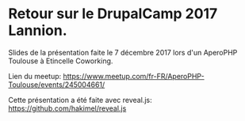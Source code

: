 #  Retour sur le DrupalCamp 2017 Lannion.

Slides de la présentation faite le 7 décembre 2017 lors d'un AperoPHP Toulouse à Etincelle Coworking.

Lien du meetup: <https://www.meetup.com/fr-FR/AperoPHP-Toulouse/events/245004661/>

Cette présentation a été faite avec reveal.js: <https://github.com/hakimel/reveal.js>
